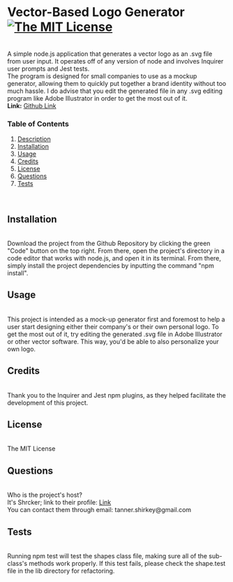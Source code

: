 <h1 id='description'>Vector-Based Logo Generator <a href="https://opensource.org/licenses/MIT"><img alt="The MIT License" src="https://img.shields.io/badge/License-MIT-yellow.svg" /></a></h1><br />A simple node.js application that generates a vector logo as an .svg file from user input. It operates off of any version of node and involves Inquirer user prompts and Jest tests.<br />The program is designed for small companies to use as a mockup generator, allowing them to quickly put together a brand identity without too much hassle. I do advise that you edit the generated file in any .svg editing program like Adobe Illustrator in order to get the most out of it.<br /><strong>Link:</strong> <a href=https://https://github.com/Shrcker/Logo-Generator>Github Link</a><br /><h3>Table of Contents</h3><ol><li><a href="#description"><span>Description</span></a></li><li><a href="#installation"><span>Installation</span></a></li><li><a href="#usage"><span>Usage</span></a></li><li><a href="#credits"><span>Credits</span></a></li><li><a href="#license"><span>License</span></a></li><li><a href="#questions"><span>Questions</span></a></li><li><a href="#tests"><span>Tests</span></a></li></ol><br /><h2 id='installation'> Installation</h2><br />Download the project from the Github Repository by clicking the green "Code" button on the top right. From there, open the project's directory in a code editor that works with node.js, and open it in its terminal. From there, simply install the project dependencies by inputting the command "npm install".<br /><h2 id='usage'> Usage</h2><br /> This project is intended as a mock-up generator first and foremost to help a user start designing either their company's or their own personal logo. To get the most out of it, try editing the generated .svg file in Adobe Illustrator or other vector software. This way, you'd be able to also personalize your own logo.<br /><h2 id='credits'> Credits</h2><br /> Thank you to the Inquirer and Jest npm plugins, as they helped facilitate the development of this project.<br /><h2 id='license'> License</h2><br /> The MIT License<br /><h2 id='questions'> Questions</h2><br /> Who is the project's host?<br />It's Shrcker; link to their profile: 
    <a href="https://www.github.com/Shrcker">Link</a><br /> You can contact them through email: tanner.shirkey@gmail.com<br /><h2 id='tests'> Tests</h2><br />Running npm test will test the shapes class file, making sure all of the sub-class's methods work properly. If this test fails, please check the shape.test file in the lib directory for refactoring.

